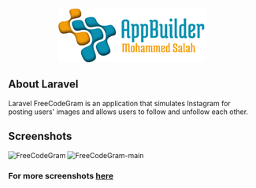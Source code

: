 
<p align="center"><img src="logo-repo.png" width="300"></p>

## About Laravel

Laravel FreeCodeGram is an application that simulates Instagram for posting users' images and allows users to follow and unfollow each other.

## Screenshots

![FreeCodeGram](https://user-images.githubusercontent.com/109177230/200645915-51b6709b-499a-4598-9f39-ca1464533df7.png)
![FreeCodeGram-main](https://user-images.githubusercontent.com/109177230/202788281-ed027fa7-b185-4e90-b69a-60f33564edc7.png)
 
 ### For more screenshots [here](screenshots/SCREENSHOTS.md)
